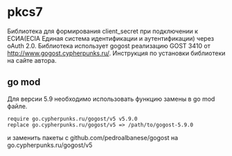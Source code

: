 # pkcs7
Библиотека для формирования client_secret при подключении к ЕСИА(ECIA Единая система идентификации и аутентификации) через oAuth 2.0. Библиотека использует gogost реализацию GOST 3410 от http://www.gogost.cypherpunks.ru/. Инструкция по установки библиотеки на сайте автора.
## go mod
Для версии 5.9 необходимо использовать функцию замены в go mod файле.

    require go.cypherpunks.ru/gogost/v5 v5.9.0
    replace go.cypherpunks.ru/gogost/v5 => /path/to/gogost-5.9.0

и заменить пакеты с github.com/pedroalbanese/gogost на go.cypherpunks.ru/gogost/v5
